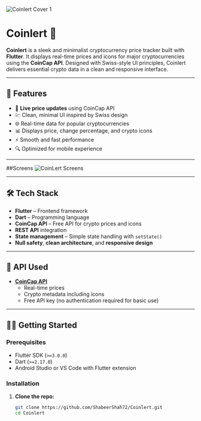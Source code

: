 
![Coinlert Cover 1](https://github.com/user-attachments/assets/ce7707f2-c39d-45b9-9c2d-7893aa66ac66)


# Coinlert 💱

**Coinlert** is a sleek and minimalist cryptocurrency price tracker built with **Flutter**. It displays real-time prices and icons for major cryptocurrencies using the **CoinCap API**. Designed with Swiss-style UI principles, Coinlert delivers essential crypto data in a clean and responsive interface.

---

## 📱 Features

- 🔄 **Live price updates** using CoinCap API  
- 💹 Clean, minimal UI inspired by Swiss design  
- 🌐 Real-time data for popular cryptocurrencies  
- 📊 Displays price, change percentage, and crypto icons  
- ⚡ Smooth and fast performance  
- 🔍 Optimized for mobile experience  

---
##Screens
![CoinLert Screens](https://github.com/user-attachments/assets/deaecef3-ec25-400a-9776-d1d1454b4dab)

---

## 🛠️ Tech Stack

- **Flutter** – Frontend framework  
- **Dart** – Programming language  
- **CoinCap API** – Free API for crypto prices and icons  
- **REST API** integration  
- **State management** – Simple state handling with `setState()`  
- **Null safety**, **clean architecture**, and **responsive design**

---

## 🔌 API Used

- **[CoinCap API](https://docs.coincap.io/)**  
  - Real-time prices  
  - Crypto metadata including icons  
  - Free API key (no authentication required for basic use)

---

## 🧑‍💻 Getting Started

### Prerequisites

- Flutter SDK (`>=3.0.0`)
- Dart (`>=2.17.0`)
- Android Studio or VS Code with Flutter extension

### Installation

1. **Clone the repo:**
   ```bash
   git clone https://github.com/ShabeerShah72/Coinlert.git
   cd Coinlert
